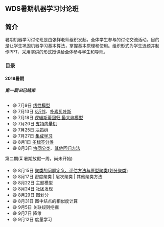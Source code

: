 ## WDS暑期机器学习讨论班

## 简介

暑期机器学习讨论班是由张祥老师组织发起，全体学生参与的讨论交流活动。目的是让学生巩固机器学习基本算法，掌握基本原理和使用。组织形式为学生选题并制作PPT，采用演讲的形式授课给全体参与学生和导师。

### 目录

#### 2018暑期

##### 第一期 :ballot_box_with_check:已结束

* :smile: 7月9日 [线性模型](https://github.com/SEU-WDS/MachineLearningCourses/blob/master/%E7%AC%AC%E4%B8%80%E6%9C%9F2018%E6%9A%91%E6%9C%9F/01_%E7%BA%BF%E6%80%A7%E6%A8%A1%E5%9E%8B.pdf)
* :smile: 7月13日 [k近邻](https://github.com/SEU-WDS/MachineLearningCourses/blob/master/%E7%AC%AC%E4%B8%80%E6%9C%9F2018%E6%9A%91%E6%9C%9F/02_k%E8%BF%91%E9%82%BB.pdf)、[朴素贝叶斯](https://github.com/SEU-WDS/MachineLearningCourses/blob/master/%E7%AC%AC%E4%B8%80%E6%9C%9F2018%E6%9A%91%E6%9C%9F/03_%E6%9C%B4%E7%B4%A0%E8%B4%9D%E5%8F%B6%E6%96%AF.pdf)
* :smile: 7月18日 [逻辑斯蒂回归 最大熵模型](https://github.com/SEU-WDS/MachineLearningCourses/blob/master/%E7%AC%AC%E4%B8%80%E6%9C%9F2018%E6%9A%91%E6%9C%9F/04_%E9%80%BB%E8%BE%91%E5%9B%9E%E5%BD%92%E5%92%8C%E6%9C%80%E5%A4%A7%E7%86%B5%E6%A8%A1%E5%9E%8B.pptx)
* :smile: 7月20日 [支持向量机](https://github.com/SEU-WDS/MachineLearningCourses/blob/master/%E7%AC%AC%E4%B8%80%E6%9C%9F2018%E6%9A%91%E6%9C%9F/05_%E6%94%AF%E6%8C%81%E5%90%91%E9%87%8F%E6%9C%BA.pdf)
* :smile: 7月25日 [决策树](https://github.com/SEU-WDS/MachineLearningCourses/blob/master/%E7%AC%AC%E4%B8%80%E6%9C%9F2018%E6%9A%91%E6%9C%9F/07_%E5%86%B3%E7%AD%96%E6%A0%91.pdf)
* :smile: 7月27日 [集成学习](https://github.com/SEU-WDS/MachineLearningCourses/blob/master/%E7%AC%AC%E4%B8%80%E6%9C%9F2018%E6%9A%91%E6%9C%9F/08_%E9%9B%86%E6%88%90%E5%AD%A6%E4%B9%A0.pptx)
* :smile: 8月1日 [多标签分类](https://github.com/SEU-WDS/MachineLearningCourses/blob/master/%E7%AC%AC%E4%B8%80%E6%9C%9F2018%E6%9A%91%E6%9C%9F/09_%E5%A4%9A%E6%A0%87%E7%AD%BE%E5%AD%A6%E4%B9%A0.pdf)
* :smile: 8月3日 [协同分类](https://github.com/SEU-WDS/MachineLearningCourses/blob/master/%E7%AC%AC%E4%B8%80%E6%9C%9F2018%E6%9A%91%E6%9C%9F/10_%E5%8D%8F%E5%90%8C%E5%88%86%E7%B1%BB.pdf)、[其他回归方法](https://github.com/SEU-WDS/MachineLearningCourses/blob/master/%E7%AC%AC%E4%B8%80%E6%9C%9F2018%E6%9A%91%E6%9C%9F/11_%E5%85%B6%E4%BB%96%E5%9B%9E%E5%BD%92%E6%96%B9%E6%B3%95.pdf)

第二期(:hourglass_flowing_sand: 暑期放假一周，尚未开始)

- :smile: 8月15日  [聚类的问题定义、评估方法与原型聚类(划分聚类)](https://github.com/SEU-WDS/MachineLearningCourses/blob/master/%E7%AC%AC%E4%BA%8C%E6%9C%9F2018%E6%9A%91%E6%9C%9F/%E8%81%9A%E7%B1%BB%E9%97%AE%E9%A2%98_%E9%AB%98%E9%B9%8F.pptx)
- :smile: 8月17日  密度聚类 | 层次聚类 | 其他聚类方法 
- :smile: 8月22日  主题模型
- :smile: 8月24日  社团发现
- :smile: 8月29日  图划分
- :smile: 8月31日  图中结点的相似度计算
- :smile: 9月5日    关联规则挖掘
- :smile: 9月7日    降维
- :smile: 9月12日  度量学习


